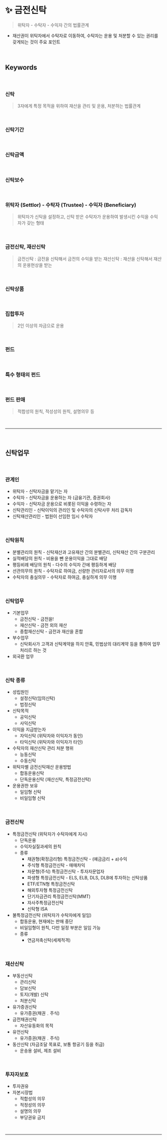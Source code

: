 # ✨ 금전신탁
> 위탁자 - 수탁자 - 수익자 간의 법률관계
* 재산권이 위탁자에서 수탁자로 이동하여, 수탁자는 운용 및 처분할 수 있는 권리를 갖게되는 것이 주요 포인트
 
<br>

## Keywords
#### 

<br>

### 신탁
> 3자에게 특정 목적을 위하여 재산을 관리 및 운용, 처분하는 법률관계

<br>

### 신탁기간

<br>

### 신탁금액

<br>

### 신탁보수

<br>

### 위탁자 (Settlor) - 수탁자 (Trustee) - 수익자 (Beneficiary)
> 위탁자가 신탁을 설정하고, 신탁 받은 수탁자가 운용하여 발생시킨 수익을 수익자가 갖는 형태

<br>

### 금전신탁, 재산신탁
> 금전신탁 : 금전을 신탁해서 금전의 수익을 받는
> 재산신탁 : 재산을 신탁해서 재산의 운용현상을 받는

<br>

### 신탁상품

<br>

### 집합투자
> 2인 이상의 자금으로 운용

<br>

### 펀드

<br>

### 특수 형태의 펀드

<br>

### 펀드 판매
> 적합성의 원칙, 적성성의 원칙, 설명의무 등

<br>
<hr>
<br>

## 신탁업무
#### 

<br>

### 관계인
* 위탁자 - 신탁자금을 맡기는 자
* 수탁자 - 신탁자금을 운용하는 자 (금융기관, 증권회사)
* 수익자 - 신탁자금 운용으로 비롯된 이익을 수령하는 자
* 신탁관리인 - 신탁이익의 관리인 및 수탁자의 신탁사무 처리 감독자
* 신탁재산관리인 - 법원이 선임한 임시 수탁자

<br>

### 신탁원칙
* 분별관리의 원칙 - 신탁재산과 고유재산 간의 분별관리, 신탁재산 간의 구분관리
* 실적배당의 원칙 - 비용을 뺀 운용이익을 그대로 배당
* 평등비례 배당의 원칙 - 다수의 수익자 간에 평등하게 배당
* 선관의무의 원칙 - 수탁자로 하여금, 선량한 관리자로서의 의무 이행
* 수탁자의 충실의무 - 수탁자로 하여금, 충실하게 의무 이행

<br>

### 신탁업무
* 기본업무
  * 금전신탁 - 금전을!
  * 재산신탁 - 금전 외의 재산
  * 종합재산신탁 - 금전과 재산을 혼합
* 부수업무
  * 신탁회사가 고객과 신탁계약을 하지 안혹, 민법상의 대리계약 등을 통하여 업무처리르 하는 것 
* 외국환 업무

<br>

### 신탁 종류
* 성립원인
  * 설정신탁(임의신탁)
  * 법정신탁
* 신탁목적
  * 공익신탁
  * 사익신탁
* 이익을 지급받는자
  * 자익신탁 (위탁자와 이익자가 동인)
  * 타익신탁 (위탁자와 이익자가 타인)
* 수탁자의 재산신탁 관리 처분 행위
  * 능동신탁
  * 수동신탁
* 위탁자별 금전신탁재산 운용방법
  * 합동운용신탁
  * 단독운용신탁 (재산신탁, 특정금전신탁)
* 운용권한 보유
  * 일임형 신탁
  * 비일임형 신탁

<br>

### 금전신탁
* 특정금전신탁 (위탁자가 수탁자에게 지시)
  * 단독운용
  * 수익자실질과세의 원칙
  * 종류
    * 채권형(확정금리형) 특정금전신탁 - (예금금리 + a)수익
    * 주식형 특정금전신탁 - 매매차익
    * 자문형(주식) 특정금전신탁 - 투자자문업자
    * 파생형 특정금전신탁 - ELS, ELB, DLS, DLB에 투자하는 신탁상품
    * ETF/ETN형 특정금전신탁
    * 해외투자형 특정금전신탁
    * 단기자금관리 특정금전신탁(MMT)
    * 자사주특정금전신탁
    * 신탁형 ISA
* 불특정금전신탁 (위탁자가 수탁자에게 일임)
  * 합동운용, 현재에는 판매 중단
  * 비일임형이 원칙, 다만 일정 부분은 일임 가능
  * 종류
    * 연금저축신탁(세제적격)

<br>

### 재산신탁
* 부동산신탁
  * 관리신탁
  * 담보신탁
  * 토지(개발) 신탁
  * 처분신탁
* 유가증권신탁
  * 유가증권(채권﹒주식)
* 금전채권신탁 
  * 자산유동화의 목적
* 유언신탁
  * 유가증권(채권﹒주식)
* 동산신탁 (자금조달 목표로, 보통 항공기 등을 취급)
  * 운송용 설비, 제조 설비

<br>

### 투자자보호
* 투자권유
* 자본시장법
  * 적합성의 의무
  * 적정성의 의무
  * 설명의 의무
  * 부당권유 금지

<br>
<hr>
<br>
